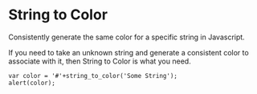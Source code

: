 String to Color
===============

Consistently generate the same color for a specific string in Javascript.

If you need to take an unknown string and generate a consistent color to associate with it, then String to Color is what you need. 

    var color = '#'+string_to_color('Some String');
 	alert(color);

